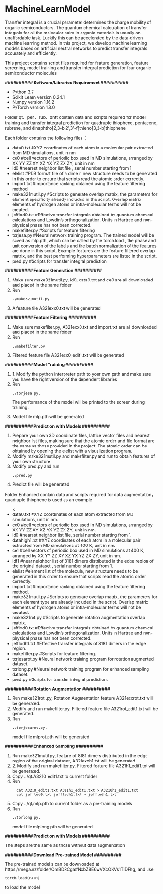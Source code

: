# MachineLearnModel

<p>Transfer integral is a crucial parameter determines the charge mobility of organic semiconductors. The quantum chemical calculation of transfer integrals for all the molecular pairs in organic materials is usually an unaffordable task. Luckily this can be accelerated by the data-driven machine learning method. In this project, we develop machine learning models based on artificial neutral networks to predict transfer integrals accurately and efficiently. </p>
<p>This project contains script files required for feature generation, feature screening, model training and transfer integral prediction for four organic semiconductor molecules</p>
<p><strong>########## Software/Libraries Requirement ##########</strong></p>
<ul>
<li>Python 3.7</li>
<li>Scikit Learn version 0.24.1</li>
<li>Numpy version 1.16.2</li>
<li>PyTorch version 1.8.0</li>
</ul>

<p>Folder qt、pen、rub、dntt contain data and scripts required for model training and transfer integral prediction for quadruple thiophene, pentacene, rubrene, and dinaphtho[2,3-b:2',3'-f]thieno[3,2-b]thiophene</p>
<p>Each folder contains the following files ：</p>
<ul>
<li>data0.txt #XYZ coordinates of each atom in a molecular pair extracted from MD simulations, unit in nm</li>
<li>ce0 #cell vectors of periodic box used in MD simulations, arranged by XX YY ZZ XY XZ YX YZ ZX ZY, unit in nm</li>
<li>id0 #nearest neighbor list file  , serial number starting from 1</li>
<li>elelist #PDB format file of a dime r, new structure needs to be generated in this order to ensure that scripts read the atomic order correctly.</li>
<li>import.txt #Importance ranking obtained using the feature filtering method  </li>
<li>make321mutil.py #Scripts to generate overlap matrix, the parameters for element specificity already included in the script. Overlap matrix elements of hydrogen atoms or intra-molecular terms will not be created.</li>
<li>jefflod0.txt #Effective transfer integrals obtained by quantum chemical calculations and Lowdin’s orthogonalization. Units in Hartree and non-physical phase has not been corrected.</li>
<li>makefilter.py #Scripts for feature filtering</li>
<li>torjesa.py #Neural network training program. The trained model will be saved as mlp.pth, which can be called by the torch.load ,   the phase and unit conversion of the labels and the batch normalization of the features are done in this script. Example features are the feature filtered overlap matrix, and the best performing hyperparameters are listed in the script.</li>
<li>pred.py #Scripts for transfer integral prediction</li>
</ul>

<p><strong>########## Feature Generation ##########</strong></p>
<ol>
<li>Make sure make321mutil.py, id0, data0.txt and ce0 are all downloaded and placed in the same folder</li>
<li>Run </li>

  ```
  ./make321mutil.py
  ```
<li>A feature file A321exx0.txt will be generated</li>
</ol>
<p><strong>########## Feature Filtering ##########</strong></p>
<ol>
<li>Make sure makefilter.py, A321exx0.txt and import.txt are all downloaded and placed in the same folder</li>
<li>Run </li>

  ```
  ./makefilter.py
  ```
 
<li>Filtered feature file A321exx0_edit1.txt will be generated </li>
</ol>
<p><strong>########## Model Training ##########</strong></p>
<ol>
<li>1.	Modify the python interpreter path to your own path and make sure you have the right version of the dependent libraries</li>
<li>Run </li>
  
  ```
  ./torjesa.py.
  ```
  The performance of the model will be printed to the screen during training.
<li>Model file mlp.pth will be generated</li>
</ol>
<p><strong>########## Prediction with Models ##########</strong></p>
<ol>
<li>Prepare your own 3D coordinate files, lattice vector files and nearest neighbor list files, making sure that the atomic order   and file format are the same as those provided in the project. The atomic order can be obtained by opening the elelist with a visualization program.</li>
<li>Modify make321mutil.py and makefilter.py   and run to obtain features of your own structure</li>
<li>Modify pred.py and run</li>
   
  ```
  ./pred.py.
  ```
<li>Predict file will be generated</li>
</ol>

<p>Folder Enhanced contain data and scripts required for data augmentation，quadruple thiophene is used as an example</p>
<ul>
<<li>data0.txt #XYZ coordinates of each atom extracted from MD simulations, unit in nm.</li>
<li>ce0 #cell vectors of periodic box used in MD simulations, arranged by XX YY ZZ XY XZ YX YZ ZX ZY, unit in nm.</li>
<li>id0 #nearest  neighbor list file, serial number starting from 1.</li>
<li>datahigh1.txt #XYZ coordinates of each atom in a molecular pair extracted from MD simulations at 400 K, unit in nm.</li>
<li>ce1 #cell vectors of periodic box used in MD simulations at 400 K, arranged by XX YY ZZ XY XZ YX YZ ZX ZY, unit in nm.</li>
<li>idf1 #near neighbor list of 8181 dimers distributed in the edge region of the original dataset , serial number starting from 1.</li>
<li>elelist #element list of the molecule, new structure needs to be generated in this order to ensure that scripts read the atomic order correctly.</li>
<li>import.txt #Importance ranking obtained using the feature filtering method.</li>
<li>make321mutil.py #Scripts to generate overlap matrix, the parameters for each element type are already included in the script. Overlap matrix elements of hydrogen atoms or intra-molecular terms will not be created.</li>
<li>make321rot.py #Scripts to generate rotation augmentation overlap matrix.</li>  
<li>jefflod0.txt #Effective transfer integrals obtained by quantum chemical calculations and Lowdin’s orthogonalization. Units in Hartree and non-physical phase has not been corrected.</li>
<li>jefflodh1.txt #Effective transfer integrals of 8181 dimers in the edge region.</li>
<li>makefilter.py #Scripts for feature filtering.</li>
<li>torjesarot.py #Neural network training program for rotation augmented dataset.</li>
<li>torlong.py #Neural network training program for enhanced sampling dataset.</li>
<li>pred.py #Scripts for transfer integral prediction.</li>
</ul>

<p><strong>########## Rotation Augmentation  ##########</strong></p>
<ol>
<li>Run make321rot .py, Rotation Augmentation feature A321exxrot.txt will be generated.</li>
<li>Modify and run makefilter.py. Filtered feature file A321rot_edit1.txt will be generated.</li>
<li>Run  </li>
  
  ```
  ./torjesarot.py.
  ```
  model file mlprot.pth will be generated
</ol>
<p><strong>########## Enhanced Sampling  ##########</strong></p>
<ol>
<li>Run make321mutil.py, feature of 8181 dimers distributed in the edge region of the original dataset, A321exxh1.txt will be generated.</li>
<li>2.	Modify and run makefilter.py. Filtered feature file A321h1_edit1.txt will be generated. </li>
<li>Copy ../qt/A3210_edit1.txt to current folder </li>
<li>Run </li>
  
  ```
    cat A3210_edit1.txt A321h1_edit1.txt > A3210h1_edit1.txt
    cat jefflod0.txt jefflodh1.txt > jefflodh1.txt
  ```
<li>Copy ../qt/mlp.pth to current folder as a pre-training models</li>
<li>Run  </li>
  
  ```
  ./torlong.py.
  ```
  model file mlplong.pth will be generated
</ol></ol>
<p><strong>########## Prediction with Models ##########</strong></p>
The steps are the same as those without data augmentation
<p><strong>########## Download Pre-trained Model  ##########</strong></p>
The pre-trained model  s can be downloaded at https://mega.nz/folder/OmBDRCga#NcbZ8E6wVXcOKVs1TlDFhg, and use

  ```
  torch.load(PATH)
  ```
to load the model
